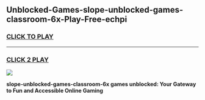 
## Unblocked-Games-slope-unblocked-games-classroom-6x-Play-Free-echpi
<h3>
<a href="https://premium76.site?title=slope-unblocked-games-classroom-6x&ref=23A">CLICK TO PLAY</a></h3>
<hr>

<h3>
<a href="https://premium76.site?title=slope-unblocked-games-classroom-6x&ref=23A">CLICK 2 PLAY</a>
  
</h3>

<a href="https://premium76.site?title=slope-unblocked-games-classroom-6x&ref=23A"><img src="https://clearcache.store/games.png"></a>


**slope-unblocked-games-classroom-6x games unblocked: Your Gateway to Fun and Accessible Online Gaming**
